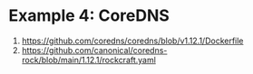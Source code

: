 # Example 4: CoreDNS

1. <https://github.com/coredns/coredns/blob/v1.12.1/Dockerfile>
2. <https://github.com/canonical/coredns-rock/blob/main/1.12.1/rockcraft.yaml>
